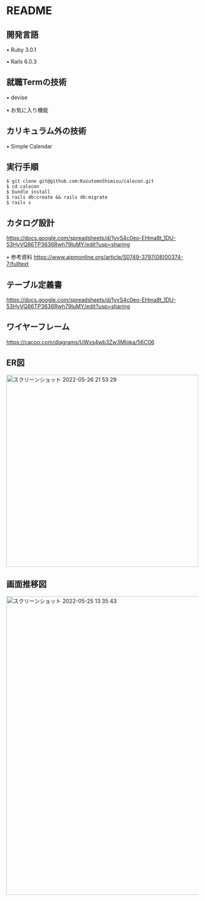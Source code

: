 # README

## 開発言語
• Ruby 3.0.1

• Rails 6.0.3

## 就職Termの技術
• devise

• お気に入り機能

## カリキュラム外の技術
• Simple Calendar

## 実行手順

```
$ git clone git@github.com:KazutomoShimizu/calocon.git
$ cd calocon
$ bundle install
$ rails db:create && rails db:migrate
$ rails s

```

## カタログ設計
https://docs.google.com/spreadsheets/d/1yvS4c0eo-EHma8t_1DU-53HyVQ86TP3636Rwh79luMY/edit?usp=sharing

• 参考資料
https://www.ajpmonline.org/article/S0749-3797(08)00374-7/fulltext

## テーブル定義書
https://docs.google.com/spreadsheets/d/1yvS4c0eo-EHma8t_1DU-53HyVQ86TP3636Rwh79luMY/edit?usp=sharing

## ワイヤーフレーム
https://cacoo.com/diagrams/UWxs4wb3Zw3Mloka/56C06

## ER図
<img width="503" alt="スクリーンショット 2022-05-26 21 53 29" src="https://user-images.githubusercontent.com/100674671/170491712-9f9888fa-72f9-4415-8275-f312a7f28418.png">


## 画面推移図
<img width="782" alt="スクリーンショット 2022-05-25 13 35 43" src="https://user-images.githubusercontent.com/100674671/170181095-d1add05a-0bc5-4404-83b8-bee69985e75c.png">
